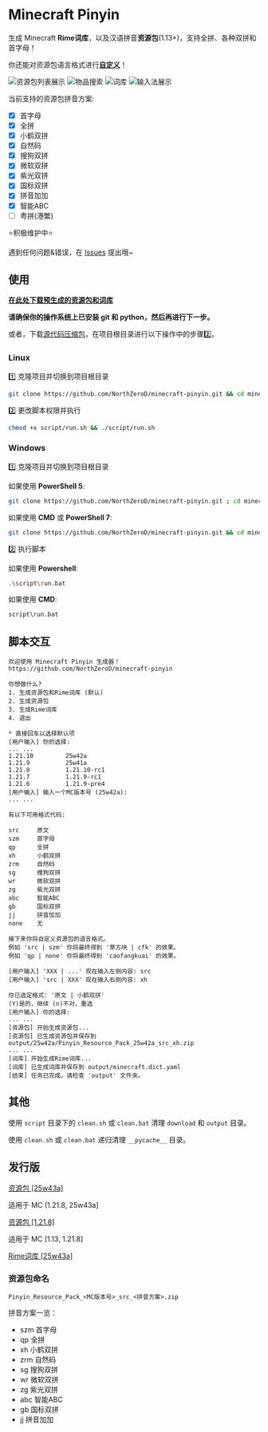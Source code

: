 # Minecraft Pinyin

生成 Minecraft **Rime词库**，以及汉语拼音**资源包**(1.13+)，支持全拼、各种双拼和首字母！

你还能对资源包语言格式进行[**自定义**](#脚本交互)！

![资源包列表展示](./.screenshot/pic4.webp)
![物品搜索](./.screenshot/pic1.webp)
![词库](./.screenshot/pic2.webp)
![输入法展示](./.screenshot/pic3.webp)

当前支持的资源包拼音方案:

- [x] 首字母
- [x] 全拼
- [x] 小鹤双拼
- [x] 自然码
- [x] 搜狗双拼
- [x] 微软双拼
- [x] 紫光双拼
- [X] 国标双拼
- [X] 拼音加加
- [X] 智能ABC
- [ ] 粤拼(港繁)

⭐积极维护中⭐

遇到任何问题&错误，在 [Issues](https://github.com/NorthZeroD/minecraft-pinyin/issues) 提出哦~

## 使用

[**在此处下载预生成的资源包和词库**](#发行版)

**请确保你的操作系统上已安装 git 和 python，然后再进行下一步。**

或者，下载[源代码压缩包](https://github.com/NorthZeroD/minecraft-pinyin/archive/refs/heads/main.zip)，在项目根目录进行以下操作中的步骤2️⃣。

### Linux

1️⃣ 克隆项目并切换到项目根目录

```bash
git clone https://github.com/NorthZeroD/minecraft-pinyin.git && cd minecraft-pinyin
```

2️⃣ 更改脚本权限并执行

```bash
chmod +x script/run.sh && ./script/run.sh
```

### Windows

1️⃣ 克隆项目并切换到项目根目录

如果使用 **PowerShell 5**:

```bash
git clone https://github.com/NorthZeroD/minecraft-pinyin.git ; cd minecraft-pinyin
```

如果使用 **CMD** 或 **PowerShell 7**:

```bash
git clone https://github.com/NorthZeroD/minecraft-pinyin.git && cd minecraft-pinyin
```

2️⃣ 执行脚本

如果使用 **Powershell**:

```bash
.\script\run.bat
```

如果使用 **CMD**:

```bash
script\run.bat
```

## 脚本交互

```text
欢迎使用 Minecraft Pinyin 生成器！
https://github.com/NorthZeroD/minecraft-pinyin

你想做什么?
1. 生成资源包和Rime词库 (默认)
2. 生成资源包
3. 生成Rime词库
4. 退出

* 直接回车以选择默认项
[用户输入] 你的选择: 
... ...
1.21.10         25w42a
1.21.9          25w41a
1.21.8          1.21.10-rc1
1.21.7          1.21.9-rc1
1.21.6          1.21.9-pre4
[用户输入] 输入一个MC版本号 (25w42a): 
... ...

有以下可用格式代码:

src     原文
szm     首字母
qp      全拼
xh      小鹤双拼
zrm     自然码
sg      搜狗双拼
wr      微软双拼
zg      紫光双拼
abc     智能ABC
gb      国标双拼
jj      拼音加加
none    无

接下来你将自定义资源包的语言格式。
例如 'src | szm' 你将最终得到 '草方块 | cfk' 的效果。
例如 'qp | none' 你将最终得到 'caofangkuai' 的效果。

[用户输入] 'XXX | ...' 现在输入左侧内容: src
[用户输入] 'src | XXX' 现在输入右侧内容: xh

你已选定格式: '原文 | 小鹤双拼'
(Y)是的，继续 (n)不对，重选
[用户输入] 你的选择: 
... ...
[资源包] 开始生成资源包...
[资源包] 已生成资源包并保存到 output/25w42a/Pinyin_Resource_Pack_25w42a_src_xh.zip
... ...
[词库] 开始生成Rime词库...
[词库] 已生成词库并保存到 output/minecraft.dict.yaml
[结束] 任务已完成。请检查 'output' 文件夹。
```

## 其他

使用 `script` 目录下的 `clean.sh` 或 `clean.bat` 清理 `download` 和 `output` 目录。

使用 `clean.sh` 或 `clean.bat` 递归清理 `__pycache__` 目录。

## 发行版

[资源包 [25w43a]](https://github.com/NorthZeroD/minecraft-pinyin/releases/tag/rp-25w43)

适用于 MC (1.21.8, 25w43a]

[资源包 [1.21.8]](https://github.com/NorthZeroD/minecraft-pinyin/releases/tag/rp-1.21.8)

适用于 MC [1.13, 1.21.8]

[Rime词库 [25w43a]](https://github.com/NorthZeroD/minecraft-pinyin/releases/tag/dict-25w43a)

### 资源包命名

`Pinyin_Resource_Pack_<MC版本号>_src_<拼音方案>.zip`

拼音方案一览：

- szm 首字母
- qp  全拼
- xh  小鹤双拼
- zrm 自然码
- sg  搜狗双拼
- wr  微软双拼
- zg  紫光双拼
- abc 智能ABC
- gb  国标双拼
- jj  拼音加加
